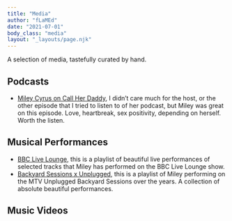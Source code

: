 ```yaml
---
title: "Media"
author: "fLaMEd"
date: "2021-07-01"
body_class: "media"
layout: "_layouts/page.njk"
---
```


A selection of media, tastefully curated by hand.

## Podcasts
* [Miley Cyrus on Call Her Daddy](https://open.spotify.com/episode/4aqiLMvHH3ciDLinkwmxTk), I didn’t care much for the host, or the other episode that I tried to listen to of her podcast, but Miley was great on this episode. Love, heartbreak, sex positivity, depending on herself. Worth the listen.

## Musical Performances
* [BBC Live Lounge](https://www.youtube.com/watch?v=AxZl2cFvjRs&list=PLri1SD7nMWCFOvKg1oNNMfhb_9orgBwvb&ltclid=96a74ac4-662a-4fec-bf9d-325514595fc3), this is a playlist of beautiful live performances of selected tracks that Miley has performed on the BBC Live Lounge show.
* [Backyard Sessions x Unplugged](https://www.youtube.com/watch?v=Zn2wkAZDWs8&list=PLri1SD7nMWCFP-3GV1c3a7_zuk_-1pI1q&index=1&ltclid=9d6d9c2d-3905-478e-90d9-bf050ee7f4c5), this is a playlist of Miley performing on the MTV Unplugged Backyard Sessions over the years. A collection of absolute beautiful performances. 

## Music Videos